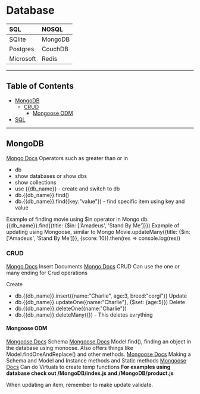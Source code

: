 # Database

| SQL        | NOSQL      |
| :--------- |:---------- |
| SQlite     | MongoDB    |
| Postgres   | CouchDB    |
| Microsoft  | Redis      |


---
## Table of Contents
* [MongoDB](#mongodb)
    * [CRUD](#crud)
        * [Mongoose ODM](#mongoose-odm)
* [SQL](#sql)


---
## MongoDB
[Mongo Docs](https://docs.mongodb.com/manual/reference/operator/query/) Operators such as greater than or in

* db
* show databases or show dbs
* show collections
* use {{db_name}}   - create and switch to db
* db.{{db_name}}.find()
* db.{{db_name}}.find({key:"value"})   - find specific item using key and value

Example of finding movie using $in operator in Mongo
db.{{db_name}}.find({title: {$in: ['Amadeus', 'Stand By Me']}})
Example of updating using Mongoose, similar to Mongo
Movie.updateMany({title: {$in:['Amadeus', 'Stand By Me']}}, {score: 10}).then(res => console.log(res))

### CRUD
[Mongo Docs](https://docs.mongodb.com/manual/tutorial/insert-documents/) Insert Documents
[Mongo Docs](https://docs.mongodb.com/manual/crud/) CRUD
Can use the one or many ending for Crud operations


Create
* db.{{db_name}}.insert({name:"Charlie", age:3, breed:"corgi"})
Update
* db.{{db_name}}.updateOne({name:"Charlie"}, {$set: {age:5}})
Delete
* db.{{db_name}}.deleteOne({name:"Charlie"})
* db.{{db_name}}.deleteMany({})    - This deletes evrything


#### Mongoose ODM
[Mongoose Docs](https://mongoosejs.com/docs/guide.html) Schema 
[Mongoose Docs](https://mongoosejs.com/docs/api/model.html#model_Model.find) Model.find(), finding an object in the database using monoose. Also offers things like Model.findOneAndReplace() and other methods. 
[Mongoose Docs](https://mongoosejs.com/docs/guide.html#definition) Making a Schema and Model and Instance methods and Static methods
[Mongoose Docs](https://mongoosejs.com/docs/tutorials/virtuals.html) Can do Virtuals to create temp functions
**For examples using database check out /MongoDB/index.js and /MongoDB/product.js**

When updating an item, remember to make update validate.